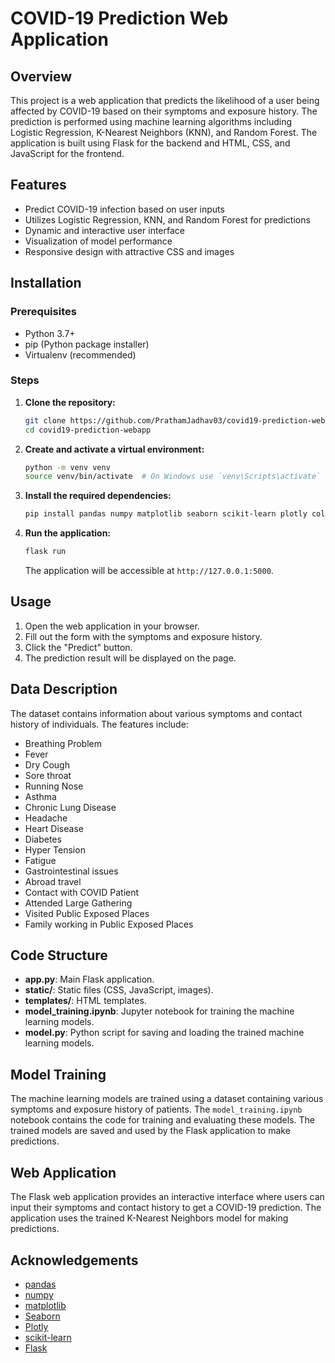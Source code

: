 # COVID-19 Prediction Web Application

## Overview

This project is a web application that predicts the likelihood of a user being affected by COVID-19 based on their symptoms and exposure history. The prediction is performed using machine learning algorithms including Logistic Regression, K-Nearest Neighbors (KNN), and Random Forest. The application is built using Flask for the backend and HTML, CSS, and JavaScript for the frontend.

## Features

- Predict COVID-19 infection based on user inputs
- Utilizes Logistic Regression, KNN, and Random Forest for predictions
- Dynamic and interactive user interface
- Visualization of model performance
- Responsive design with attractive CSS and images

## Installation

### Prerequisites

- Python 3.7+
- pip (Python package installer)
- Virtualenv (recommended)

### Steps

1. **Clone the repository:**

    ```bash
    git clone https://github.com/PrathamJadhav03/covid19-prediction-webapp.git
    cd covid19-prediction-webapp
    ```

2. **Create and activate a virtual environment:**

    ```bash
    python -m venv venv
    source venv/bin/activate  # On Windows use `venv\Scripts\activate`
    ```

3. **Install the required dependencies:**

    ```bash
    pip install pandas numpy matplotlib seaborn scikit-learn plotly colorama flask
    ```

4. **Run the application:**

    ```bash
    flask run
    ```

    The application will be accessible at `http://127.0.0.1:5000`.

## Usage

1. Open the web application in your browser.
2. Fill out the form with the symptoms and exposure history.
3. Click the "Predict" button.
4. The prediction result will be displayed on the page.

## Data Description

The dataset contains information about various symptoms and contact history of individuals. The features include:
- Breathing Problem
- Fever
- Dry Cough
- Sore throat
- Running Nose
- Asthma
- Chronic Lung Disease
- Headache
- Heart Disease
- Diabetes
- Hyper Tension
- Fatigue
- Gastrointestinal issues
- Abroad travel
- Contact with COVID Patient
- Attended Large Gathering
- Visited Public Exposed Places
- Family working in Public Exposed Places

## Code Structure

- **app.py**: Main Flask application.
- **static/**: Static files (CSS, JavaScript, images).
- **templates/**: HTML templates.
- **model_training.ipynb**: Jupyter notebook for training the machine learning models.
- **model.py**: Python script for saving and loading the trained machine learning models.

## Model Training

The machine learning models are trained using a dataset containing various symptoms and exposure history of patients. The `model_training.ipynb` notebook contains the code for training and evaluating these models. The trained models are saved and used by the Flask application to make predictions.

## Web Application

The Flask web application provides an interactive interface where users can input their symptoms and contact history to get a COVID-19 prediction. The application uses the trained K-Nearest Neighbors model for making predictions.

## Acknowledgements

- [pandas](https://pandas.pydata.org/)
- [numpy](https://numpy.org/)
- [matplotlib](https://matplotlib.org/)
- [Seaborn](https://seaborn.pydata.org/)
- [Plotly](https://plotly.com/)
- [scikit-learn](https://scikit-learn.org/)
- [Flask](https://flask.palletsprojects.com/)